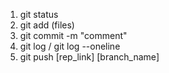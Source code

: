 1. git status
2. git add (files)
3. git commit -m "comment"
4. git log / git log --oneline
5. git push [rep_link] [branch_name]

